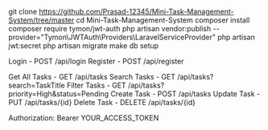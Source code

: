 git clone https://github.com/Prasad-12345/Mini-Task-Management-System/tree/master
cd Mini-Task-Management-System
composer install
composer require tymon/jwt-auth
php artisan vendor:publish --provider="Tymon\JWTAuth\Providers\LaravelServiceProvider"
php artisan jwt:secret
php artisan migrate
make db setup

<!-- authentication -->
Login - POST /api/login
Register - POST /api/register

<!-- Api -->
Get All Tasks - GET /api/tasks
Search Tasks - GET /api/tasks?search=TaskTitle
Filter Tasks - GET /api/tasks?priority=High&status=Pending
Create Task - POST /api/tasks
Update Task - PUT /api/tasks/{id}
Delete Task - DELETE /api/tasks/{id}

<!-- pass token in authorization -->
Authorization: Bearer YOUR_ACCESS_TOKEN